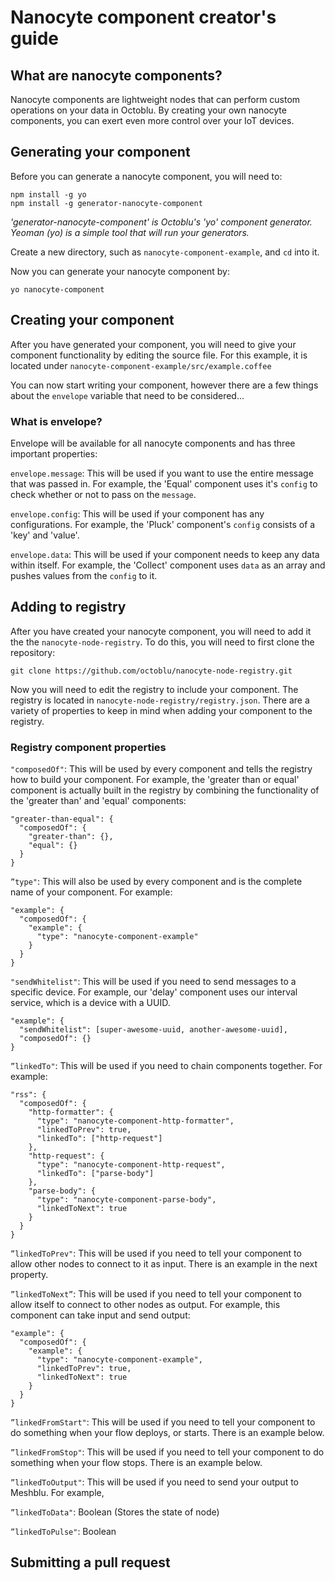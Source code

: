 # Nanocyte component creator's guide

## What are nanocyte components?
Nanocyte components are lightweight nodes that can perform custom operations on your data in Octoblu. By creating your own nanocyte components, you can exert even more control over your IoT devices.

## Generating your component
Before you can generate a nanocyte component, you will need to:
```
npm install -g yo
npm install -g generator-nanocyte-component
```
_'generator-nanocyte-component' is Octoblu's 'yo' component generator. Yeoman (yo) is a simple tool that will run your generators._

Create a new directory, such as `nanocyte-component-example`, and `cd` into it.

Now you can generate your nanocyte component by:
```
yo nanocyte-component
```

## Creating your component
After you have generated your component, you will need to give your component functionality by editing the source file. For this example, it is located under `nanocyte-component-example/src/example.coffee`

You can now start writing your component, however there are a few things about the `envelope` variable that need to be considered...

### What is envelope?
Envelope will be available for all nanocyte components and has three important properties:

`envelope.message`: This will be used if you want to use the entire message that was passed in. For example, the 'Equal' component uses it's `config` to check whether or not to pass on the `message`.

`envelope.config`: This will be used if your component has any configurations. For example, the 'Pluck' component's `config` consists of a 'key' and 'value'.

`envelope.data`: This will be used if your component needs to keep any data within itself. For example, the 'Collect' component uses `data` as an array and pushes values from the `config` to it.

## Adding to registry
After you have created your nanocyte component, you will need to add it the the `nanocyte-node-registry`. To do this, you will need to first clone the repository:
```
git clone https://github.com/octoblu/nanocyte-node-registry.git
```
Now you will need to edit the registry to include your component. The registry is located in `nanocyte-node-registry/registry.json`. There are a variety of properties to keep in mind when adding your component to the registry.

### Registry component properties
`"composedOf"`: This will be used by every component and tells the registry how to build your component. For example, the 'greater than or equal' component is actually built in the registry by combining the functionality of the 'greater than' and 'equal' components:
```
"greater-than-equal": {
  "composedOf": {
    "greater-than": {},
    "equal": {}
  }
}
```

`”type"`: This will also be used by every component and is the complete name of your component. For example:
```
"example": {
  "composedOf": {
    "example": {
      "type": "nanocyte-component-example"
    }
  }
}
```

`"sendWhitelist"`: This will be used if you need to send messages to a specific device. For example, our 'delay' component uses our interval service, which is a device with a UUID.
```
"example": {
  "sendWhitelist": [super-awesome-uuid, another-awesome-uuid],
  "composedOf": {}
}
```

`”linkedTo"`: This will be used if you need to chain components together. For example:
```
"rss": {
  "composedOf": {
    "http-formatter": {
      "type": "nanocyte-component-http-formatter",
      "linkedToPrev": true,
      "linkedTo": ["http-request"]
    },
    "http-request": {
      "type": "nanocyte-component-http-request",
      "linkedTo": ["parse-body"]
    },
    "parse-body": {
      "type": "nanocyte-component-parse-body",
      "linkedToNext": true
    }
  }
}
```

`”linkedToPrev"`: This will be used if you need to tell your component to allow other nodes to connect to it as input. There is an example in the next property.

`”linkedToNext”`: This will be used if you need to tell your component to allow itself to connect to other nodes as output. For example, this component can take input and send output:
```
"example": {
  "composedOf": {
    "example": {
      "type": "nanocyte-component-example",
      "linkedToPrev": true,
      "linkedToNext": true
    }
  }
}
```

`”linkedFromStart"`: This will be used if you need to tell your component to do something when your flow deploys, or starts. There is an example below.

`”linkedFromStop"`: This will be used if you need to tell your component to do something when your flow stops. There is an example below.

`”linkedToOutput"`: This will be used if you need to send your output to Meshblu. For example,

`”linkedToData"`: Boolean (Stores the state of node)

`”linkedToPulse"`: Boolean

## Submitting a pull request
